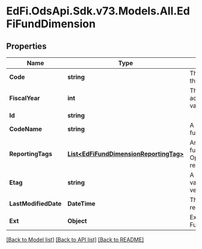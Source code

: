 # EdFi.OdsApi.Sdk.v73.Models.All.EdFiFundDimension

## Properties

Name | Type | Description | Notes
------------ | ------------- | ------------- | -------------
**Code** | **string** | The code representation of the account fund dimension. | 
**FiscalYear** | **int** | The fiscal year for which the account fund dimension is valid. | 
**Id** | **string** |  | [optional] 
**CodeName** | **string** | A description of the account fund dimension. | [optional] 
**ReportingTags** | [**List&lt;EdFiFundDimensionReportingTag&gt;**](EdFiFundDimensionReportingTag.md) | An unordered collection of fundDimensionReportingTags. Optional tag for accountability reporting. | [optional] 
**Etag** | **string** | A unique system-generated value that identifies the version of the resource. | [optional] 
**LastModifiedDate** | **DateTime** | The date and time the resource was last modified. | [optional] 
**Ext** | **Object** | Extensions to the FundDimension entity. | [optional] 

[[Back to Model list]](../../README.md#documentation-for-models) [[Back to API list]](../../README.md#documentation-for-api-endpoints) [[Back to README]](../../README.md)

